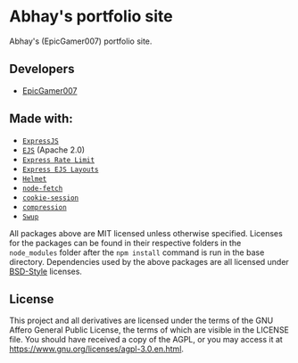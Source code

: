 # Abhay's portfolio site

Abhay's (EpicGamer007) portfolio site.

## Developers

* [EpicGamer007](https://github.com/EpicGamer007)

## Made with:

* [`ExpressJS`](https://npmjs.com/express)
* [`EJS`](https://npmjs.com/ejs) (Apache 2.0)
* [`Express Rate Limit`](https://npmjs.com/express-rate-limit)
* [`Express EJS Layouts`](https://npmjs.com/express-ejs-layouts)
* [`Helmet`](https://npmjs.com/helmet)
* [`node-fetch`](https://npmjs.com/node-fetch)
* [`cookie-session`](https://npmjs.com/cookie-session)
* [`compression`](https://npmjs.com/compression)
* [`Swup`](https://swup.js.org)

All packages above are MIT licensed unless otherwise specified. Licenses for the packages can be found in their respective folders in the `node_modules` folder after the `npm install` command is run in the base directory. Dependencies used by the above packages are all licensed under [BSD-Style](https://snyk.io/blog/mit-apache-bsd-fairest-of-them-all/#copyleft-vs-bsd-style-or-permissive-licenses) licenses.

## License

This project and all derivatives are licensed under the terms of the GNU Affero General Public License, the terms of which are visible in the LICENSE file. You should have received a copy of the AGPL, or you may access it at https://www.gnu.org/licenses/agpl-3.0.en.html.